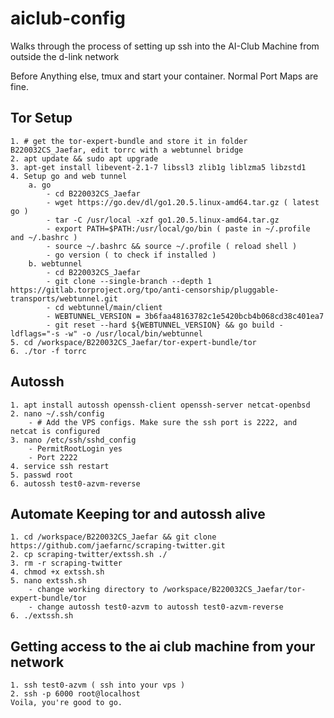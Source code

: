 # aiclub-config

Walks through the process of setting up ssh into the AI-Club Machine from outside the d-link network  

Before Anything else, tmux and start your container. Normal Port Maps are fine.

## Tor Setup
    1. # get the tor-expert-bundle and store it in folder B220032CS_Jaefar, edit torrc with a webtunnel bridge
    2. apt update && sudo apt upgrade
    3. apt-get install libevent-2.1-7 libssl3 zlib1g liblzma5 libzstd1
    4. Setup go and web tunnel
        a. go
            - cd B220032CS_Jaefar
            - wget https://go.dev/dl/go1.20.5.linux-amd64.tar.gz ( latest go )
            - tar -C /usr/local -xzf go1.20.5.linux-amd64.tar.gz
            - export PATH=$PATH:/usr/local/go/bin ( paste in ~/.profile and ~/.bashrc )
            - source ~/.bashrc && source ~/.profile ( reload shell )
            - go version ( to check if installed )
        b. webtunnel
            - cd B220032CS_Jaefar
            - git clone --single-branch --depth 1 https://gitlab.torproject.org/tpo/anti-censorship/pluggable-transports/webtunnel.git
            - cd webtunnel/main/client 
            - WEBTUNNEL_VERSION = 3b6faa48163782c1e5420bcb4b068cd38c401ea7
            - git reset --hard ${WEBTUNNEL_VERSION} && go build -ldflags="-s -w" -o /usr/local/bin/webtunnel
    5. cd /workspace/B220032CS_Jaefar/tor-expert-bundle/tor
    6. ./tor -f torrc
## Autossh
    1. apt install autossh openssh-client openssh-server netcat-openbsd
    2. nano ~/.ssh/config
        - # Add the VPS configs. Make sure the ssh port is 2222, and netcat is configured
    3. nano /etc/ssh/sshd_config
        - PermitRootLogin yes
        - Port 2222
    4. service ssh restart
    5. passwd root
    6. autossh test0-azvm-reverse
## Automate Keeping tor and autossh alive
    1. cd /workspace/B220032CS_Jaefar && git clone https://github.com/jaefarnc/scraping-twitter.git
    2. cp scraping-twitter/extssh.sh ./
    3. rm -r scraping-twitter
    4. chmod +x extssh.sh
    5. nano extssh.sh
        - change working directory to /workspace/B220032CS_Jaefar/tor-expert-bundle/tor
        - change autossh test0-azvm to autossh test0-azvm-reverse
    6. ./extssh.sh
    

## Getting access to the ai club machine from your network
    1. ssh test0-azvm ( ssh into your vps )
    2. ssh -p 6000 root@localhost  
    Voila, you're good to go.




